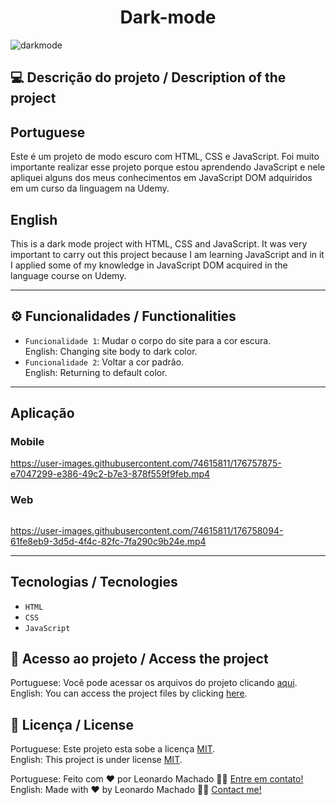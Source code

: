 <h1 align="center">Dark-mode</h1>

![darkmode](https://user-images.githubusercontent.com/74615811/177197783-4f4c9d41-0316-4f25-b3d3-f1f91174854f.png)

## 💻 Descrição do projeto / Description of the project

<h2>Portuguese</h2> Este é um projeto de modo escuro com HTML, CSS e JavaScript. Foi muito importante realizar esse projeto porque estou aprendendo JavaScript e nele apliquei alguns dos meus conhecimentos em JavaScript DOM adquiridos em um curso da linguagem na Udemy. <br>
<h2>English</h2> This is a dark mode project with HTML, CSS and JavaScript. It was very important to carry out this project because I am learning JavaScript and in it I applied some of my knowledge in JavaScript DOM acquired in the language course on Udemy.

---

## ⚙️ Funcionalidades / Functionalities
- `Funcionalidade 1`: Mudar o corpo do site para a cor escura. <br>
English: Changing site body to dark color.
- `Funcionalidade 2`: Voltar a cor padrão. <br>
English: Returning to default color.

---

## Aplicação

### Mobile

<p align="center">

https://user-images.githubusercontent.com/74615811/176757875-e7047299-e386-49c2-b7e3-878f559f9feb.mp4
  
</p>

### Web

<p align="center" style="display: flex; align-items: flex-start; justify-content: center;">

https://user-images.githubusercontent.com/74615811/176758094-61fe8eb9-3d5d-4f4c-82fc-7fa290c9b24e.mp4

</p>

---

## Tecnologias / Tecnologies
- ``HTML``
- ``CSS``
- ``JavaScript``

## 📁 Acesso ao projeto / Access the project

Portuguese: Você pode acessar os arquivos do projeto clicando [aqui](https://github.com/LeonardoMancilha/Dark-mode/find/main). <br>
English: You can access the project files by clicking [here](https://github.com/LeonardoMancilha/Dark-mode/find/main).

## 📝 Licença / License

Portuguese: Este projeto esta sobe a licença [MIT](./LICENSE). <br>
English: This project is under license [MIT](./LICENSE).

Portuguese: Feito com ❤️ por Leonardo Machado 👋🏽 [Entre em contato!](https://www.linkedin.com/in/leonardomancilha/) <br>
English: Made with ❤️ by Leonardo Machado 👋🏽 [Contact me!](https://www.linkedin.com/in/leonardomancilha/)
